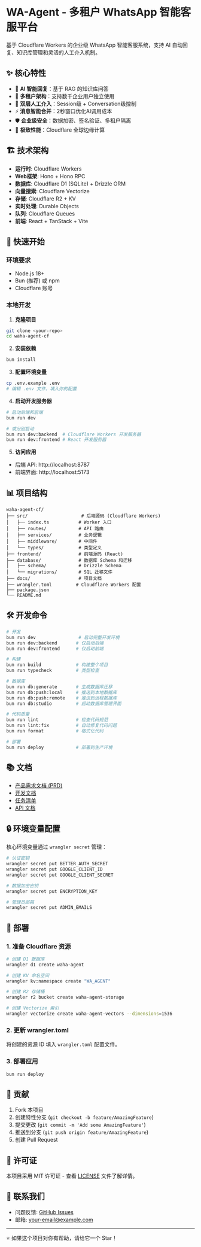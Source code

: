 # WA-Agent - 多租户 WhatsApp 智能客服平台

基于 Cloudflare Workers 的企业级 WhatsApp 智能客服系统，支持 AI 自动回复、知识库管理和灵活的人工介入机制。

## ✨ 核心特性

- 🤖 **AI 智能回复**：基于 RAG 的知识库问答
- 👥 **多租户架构**：支持数千企业用户独立使用  
- 🔄 **双层人工介入**：Session级 + Conversation级控制
- ⚡ **消息智能合并**：2秒窗口优化AI调用成本
- 🛡️ **企业级安全**：数据加密、签名验证、多租户隔离
- 🚀 **极致性能**：Cloudflare 全球边缘计算

## 🏗️ 技术架构

- **运行时**: Cloudflare Workers
- **Web框架**: Hono + Hono RPC
- **数据库**: Cloudflare D1 (SQLite) + Drizzle ORM
- **向量搜索**: Cloudflare Vectorize
- **存储**: Cloudflare R2 + KV
- **实时处理**: Durable Objects
- **队列**: Cloudflare Queues
- **前端**: React + TanStack + Vite

## 🚀 快速开始

### 环境要求

- Node.js 18+
- Bun (推荐) 或 npm
- Cloudflare 账号

### 本地开发

1. **克隆项目**
```bash
git clone <your-repo>
cd waha-agent-cf
```

2. **安装依赖**
```bash
bun install
```

3. **配置环境变量**
```bash
cp .env.example .env
# 编辑 .env 文件，填入你的配置
```

4. **启动开发服务器**
```bash
# 启动后端和前端
bun run dev

# 或分别启动
bun run dev:backend  # Cloudflare Workers 开发服务器
bun run dev:frontend # React 开发服务器
```

5. **访问应用**
- 后端 API: http://localhost:8787
- 前端界面: http://localhost:5173

## 📊 项目结构

```
waha-agent-cf/
├── src/                    # 后端源码 (Cloudflare Workers)
│   ├── index.ts           # Worker 入口
│   ├── routes/            # API 路由
│   ├── services/          # 业务逻辑
│   ├── middleware/        # 中间件
│   └── types/             # 类型定义
├── frontend/              # 前端源码 (React)
├── database/              # 数据库 Schema 和迁移
│   ├── schema/            # Drizzle Schema
│   └── migrations/        # SQL 迁移文件
├── docs/                  # 项目文档
├── wrangler.toml         # Cloudflare Workers 配置
├── package.json
└── README.md
```

## 🛠️ 开发命令

```bash
# 开发
bun run dev                # 启动完整开发环境
bun run dev:backend       # 仅启动后端
bun run dev:frontend      # 仅启动前端

# 构建
bun run build             # 构建整个项目
bun run typecheck         # 类型检查

# 数据库
bun run db:generate       # 生成数据库迁移
bun run db:push:local     # 推送到本地数据库
bun run db:push:remote    # 推送到远程数据库
bun run db:studio         # 启动数据库管理界面

# 代码质量
bun run lint              # 检查代码规范
bun run lint:fix          # 自动修复代码问题
bun run format            # 格式化代码

# 部署
bun run deploy            # 部署到生产环境
```

## 📚 文档

- [产品需求文档 (PRD)](./PRD.md)
- [开发文档](./DEVELOPMENT.md) 
- [任务清单](./docs/TASKS.md)
- [API 文档](./docs/api.md)

## 🔒 环境变量配置

核心环境变量通过 `wrangler secret` 管理：

```bash
# 认证密钥
wrangler secret put BETTER_AUTH_SECRET
wrangler secret put GOOGLE_CLIENT_ID  
wrangler secret put GOOGLE_CLIENT_SECRET

# 数据加密密钥
wrangler secret put ENCRYPTION_KEY

# 管理员邮箱
wrangler secret put ADMIN_EMAILS
```

## 🚢 部署

### 1. 准备 Cloudflare 资源

```bash
# 创建 D1 数据库
wrangler d1 create waha-agent

# 创建 KV 命名空间  
wrangler kv:namespace create "WA_AGENT"

# 创建 R2 存储桶
wrangler r2 bucket create waha-agent-storage

# 创建 Vectorize 索引
wrangler vectorize create waha-agent-vectors --dimensions=1536
```

### 2. 更新 wrangler.toml

将创建的资源 ID 填入 `wrangler.toml` 配置文件。

### 3. 部署应用

```bash
bun run deploy
```

## 🤝 贡献

1. Fork 本项目
2. 创建特性分支 (`git checkout -b feature/AmazingFeature`)
3. 提交更改 (`git commit -m 'Add some AmazingFeature'`)
4. 推送到分支 (`git push origin feature/AmazingFeature`)
5. 创建 Pull Request

## 📄 许可证

本项目采用 MIT 许可证 - 查看 [LICENSE](LICENSE) 文件了解详情。

## 📧 联系我们

- 问题反馈: [GitHub Issues](https://github.com/your-username/waha-agent-cf/issues)
- 邮箱: your-email@example.com

---

⭐ 如果这个项目对你有帮助，请给它一个 Star！